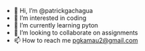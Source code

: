 - 👋 Hi, I’m @patrickgachagua
- 👀 I’m interested in coding 
- 🌱 I’m currently learning pyton
- 💞️ I’m looking to collaborate on assignments
- 📫 How to reach me pgkamau2@gmail.com

<!---
patrickgachagua/patrickgachagua is a ✨ special ✨ repository because its `README.md` (this file) appears on your GitHub profile.
You can click the Preview link to take a look at your changes.
--->
